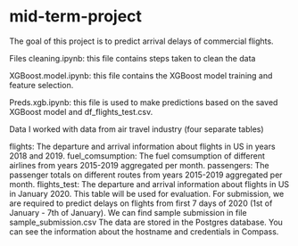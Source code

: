 # mid-term-project
The goal of this project is to predict arrival delays of commercial flights. 

Files
cleaning.ipynb: this file contains steps taken to clean the data

XGBoost.model.ipynb: this file contains the XGBoost model training and feature selection.

Preds.xgb.ipynb: this file is used to make predictions based on the saved XGBoost model and df_flights_test.csv.

Data
I worked with data from air travel industry (four separate tables)

flights: The departure and arrival information about flights in US in years 2018 and 2019.
fuel_comsumption: The fuel comsumption of different airlines from years 2015-2019 aggregated per month.
passengers: The passenger totals on different routes from years 2015-2019 aggregated per month.
flights_test: The departure and arrival information about flights in US in January 2020. This table will be used for evaluation. For submission, we are required to predict delays on flights from first 7 days of 2020 (1st of January - 7th of January). We can find sample submission in file sample_submission.csv
The data are stored in the Postgres database. You can see the information about the hostname and credentials in Compass.
